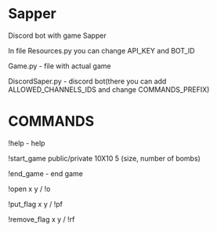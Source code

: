 # Sapper
Discord bot with game Sapper


In file Resources.py you can change API_KEY and BOT_ID

Game.py - file with actual game

DiscordSaper.py - discord bot(there you can add ALLOWED_CHANNELS_IDS and change COMMANDS_PREFIX)


# COMMANDS

!help - help

!start_game public/private 10X10 5 (size, number of bombs)

!end_game - end game

!open x y / !o

!put_flag x y / !pf

!remove_flag x y / !rf
